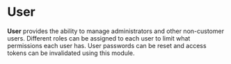 # User

**User** provides the ability to manage administrators and other non-customer users. Different roles can be assigned to
each user to limit what permissions each user has. User passwords can be reset and access tokens can be invalidated
using this module.

